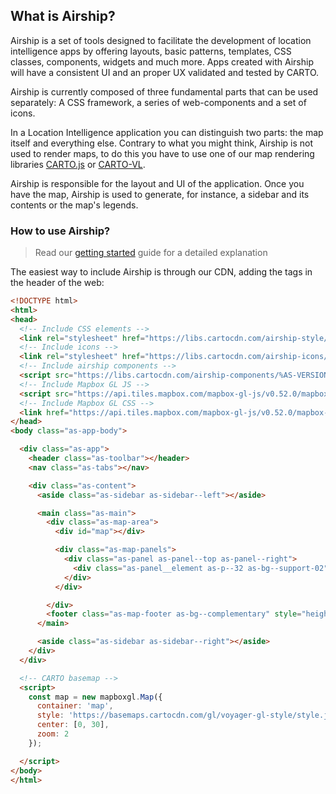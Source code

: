 ## What is Airship?

Airship is a set of tools designed to facilitate the development of location intelligence apps by offering layouts, basic patterns, templates, CSS classes, components, widgets and much more. Apps created with Airship will have a consistent UI and an proper UX validated and tested by CARTO.

Airship is currently composed of three fundamental parts that can be used separately: A CSS framework, a series of web-components and a set of icons.

In a Location Intelligence application you can distinguish two parts: the map itself and everything else. Contrary to what you might think, Airship is not used to render maps, to do this you have to use one of our map rendering libraries [CARTO.js](/developers/carto-js/) or [CARTO-VL](/developers/carto-vl/).

Airship is responsible for the layout and UI of the application. Once you have the map, Airship is used to generate, for instance, a sidebar and its contents or the map's legends.

### How to use Airship?

> Read our [getting started](/developers/airship/guides/getting-started/) guide for a detailed explanation


The easiest way to include Airship is through our CDN, adding the tags in the header of the web:


```html
<!DOCTYPE html>
<html>
<head>
  <!-- Include CSS elements -->
  <link rel="stylesheet" href="https://libs.cartocdn.com/airship-style/%AS-VERSION%/airship.css">
  <!-- Include icons -->
  <link rel="stylesheet" href="https://libs.cartocdn.com/airship-icons/%AS-VERSION%/icons.css">
  <!-- Include airship components -->
  <script src="https://libs.cartocdn.com/airship-components/%AS-VERSION%/airship.js"></script>
  <!-- Include Mapbox GL JS -->
  <script src="https://api.tiles.mapbox.com/mapbox-gl-js/v0.52.0/mapbox-gl.js"></script>
  <!-- Include Mapbox GL CSS -->
  <link href="https://api.tiles.mapbox.com/mapbox-gl-js/v0.52.0/mapbox-gl.css" rel="stylesheet" />
</head>
<body class="as-app-body">

  <div class="as-app">
    <header class="as-toolbar"></header>
    <nav class="as-tabs"></nav>

    <div class="as-content">
      <aside class="as-sidebar as-sidebar--left"></aside>

      <main class="as-main">
        <div class="as-map-area">
          <div id="map"></div>

          <div class="as-map-panels">
            <div class="as-panel as-panel--top as-panel--right">
              <div class="as-panel__element as-p--32 as-bg--support-02"></div>
            </div>
          </div>

        </div>
        <footer class="as-map-footer as-bg--complementary" style="height: 100px;"></footer>
      </main>

      <aside class="as-sidebar as-sidebar--right"></aside>
    </div>
  </div>

  <!-- CARTO basemap -->
  <script>
    const map = new mapboxgl.Map({
      container: 'map',
      style: 'https://basemaps.cartocdn.com/gl/voyager-gl-style/style.json',
      center: [0, 30],
      zoom: 2
    });

  </script>
</body>
</html>
```

